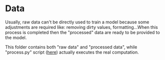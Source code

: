 # Data

Usually, raw data can't be directly used to train a model because some adjustments are required like: removing dirty values, formatting...When this process is completed then the "processed" data are ready to be provided to the model.

This folder contains both "raw data" and "processed data", while "process.py" script ([here](../scripts/preprocess.py)) actually executes the real computation.